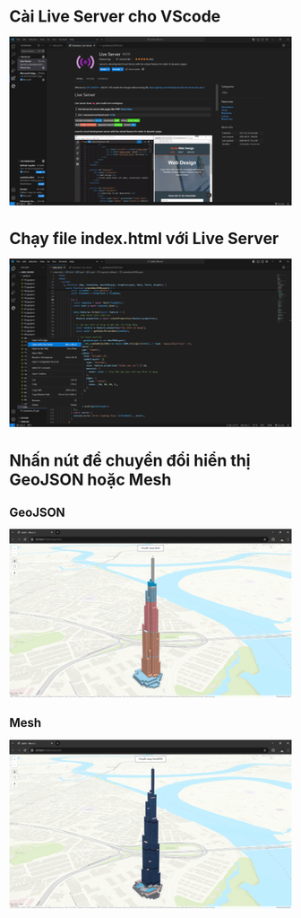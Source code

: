 # Cài Live Server cho VScode
![Hình ảnh Live Server](/asset/LiveServer.jpg)

# Chạy file index.html với Live Server
![Hình ảnh chạy Live Server](/asset/RunLiveServer.jpg)

# Nhấn nút để chuyển đổi hiển thị GeoJSON hoặc Mesh
## GeoJSON
![Hình ảnh GeoJSON](/asset/GeoJSON.jpg)

## Mesh
![Hình ảnh Mesh](/asset/Mesh.jpg)